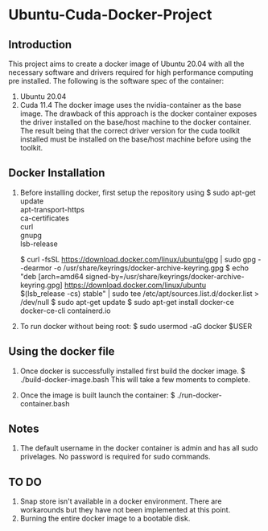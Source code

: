 # Ubuntu-Cuda-Docker-Project
## Introduction
This project aims to create a docker image of Ubuntu 20.04 with all the necessary software and drivers required for high performance computing pre installed. The following is the software spec of the container:
1. Ubuntu 20.04
2. Cuda 11.4 
The docker image uses the nvidia-container as the base image. The drawback of this approach is the docker container exposes the driver installed on the base/host machine to the docker container. The result being that the correct driver version for the cuda toolkit installed must be installed on the base/host machine before using the toolkit.



## Docker Installation
1. Before installing docker, first setup the repository using
    $ sudo apt-get update \
        apt-transport-https \
        ca-certificates \
        curl \
        gnupg \
        lsb-release
    
    $ curl -fsSL https://download.docker.com/linux/ubuntu/gpg | sudo gpg --dearmor -o /usr/share/keyrings/docker-archive-keyring.gpg
    $  echo \
            "deb [arch=amd64 signed-by=/usr/share/keyrings/docker-archive-keyring.gpg] https://download.docker.com/linux/ubuntu \
            $(lsb_release -cs) stable" | sudo tee /etc/apt/sources.list.d/docker.list > /dev/null
    $ sudo apt-get update
    $ sudo apt-get install docker-ce docker-ce-cli containerd.io

2. To run docker without being root:
    $ sudo usermod -aG docker $USER


## Using the docker file
1. Once docker is successfully installed first build the docker image.
    $ ./build-docker-image.bash
This will take a few moments to complete. 

2. Once the image is built launch the container:
    $ ./run-docker-container.bash

## Notes
1. The default username in the docker container is admin and has all sudo privelages. No password is required for sudo commands.


## TO DO
1. Snap store isn't available in a docker environment. There are workarounds but they have not been implemented at this point. 
2. Burning the entire docker image to a bootable disk.

